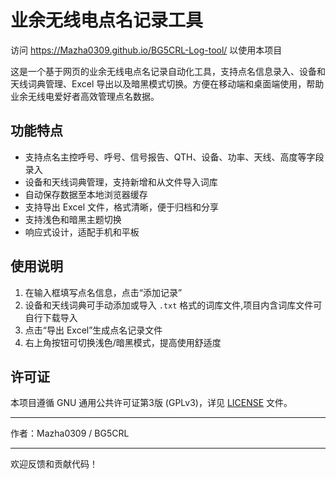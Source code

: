 # 业余无线电点名记录工具

访问
https://Mazha0309.github.io/BG5CRL-Log-tool/
以使用本项目

这是一个基于网页的业余无线电点名记录自动化工具，支持点名信息录入、设备和天线词典管理、Excel 导出以及暗黑模式切换。方便在移动端和桌面端使用，帮助业余无线电爱好者高效管理点名数据。

## 功能特点

- 支持点名主控呼号、呼号、信号报告、QTH、设备、功率、天线、高度等字段录入  
- 设备和天线词典管理，支持新增和从文件导入词库  
- 自动保存数据至本地浏览器缓存  
- 支持导出 Excel 文件，格式清晰，便于归档和分享  
- 支持浅色和暗黑主题切换  
- 响应式设计，适配手机和平板  

## 使用说明

1. 在输入框填写点名信息，点击“添加记录”  
2. 设备和天线词典可手动添加或导入 `.txt` 格式的词库文件,项目内含词库文件可自行下载导入
3. 点击“导出 Excel”生成点名记录文件  
4. 右上角按钮可切换浅色/暗黑模式，提高使用舒适度  

## 许可证

本项目遵循 GNU 通用公共许可证第3版 (GPLv3)，详见 [LICENSE](LICENSE) 文件。

---

作者：Mazha0309 / BG5CRL

---

欢迎反馈和贡献代码！
